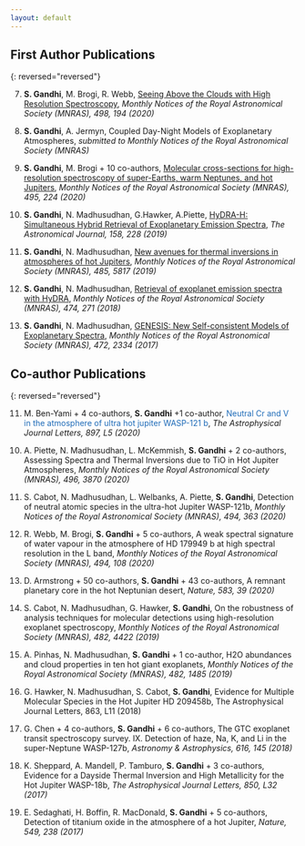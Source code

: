 ```yaml
---
layout: default
---
```


## First Author Publications 

{: reversed="reversed"}

7. **S. Gandhi**, M. Brogi, R. Webb,
[Seeing Above the Clouds with High Resolution Spectroscopy](https://ui.adsabs.harvard.edu/abs/2020MNRAS.498..194G/abstract), 
_Monthly Notices of the Royal Astronomical Society (MNRAS), 498, 194 (2020)_

6. **S. Gandhi**, A. Jermyn, 
Coupled Day-Night Models of Exoplanetary Atmospheres, 
_submitted to Monthly Notices of the Royal Astronomical Society (MNRAS)_

5. **S. Gandhi**, M. Brogi + 10 co-authors, 
[Molecular cross-sections for high-resolution spectroscopy of super-Earths, warm Neptunes, and hot Jupiters](https://ui.adsabs.harvard.edu/abs/2020MNRAS.495..224G/abstract), 
_Monthly Notices of the Royal Astronomical Society (MNRAS), 495, 224 (2020)_

4. **S. Gandhi**, N. Madhusudhan, G.Hawker, A.Piette, 
[HyDRA-H: Simultaneous Hybrid Retrieval of Exoplanetary Emission Spectra](https://ui.adsabs.harvard.edu/abs/2019AJ....158..228G/abstract), 
_The Astronomical Journal, 158, 228 (2019)_

3. **S. Gandhi**, N. Madhusudhan, 
[New avenues for thermal inversions in atmospheres of hot Jupiters](https://ui.adsabs.harvard.edu/abs/2019MNRAS.485.5817G/abstract), 
_Monthly Notices of the Royal Astronomical Society (MNRAS), 485, 5817 (2019)_

2. **S. Gandhi**, N. Madhusudhan, 
[Retrieval of exoplanet emission spectra with HyDRA](https://ui.adsabs.harvard.edu/abs/2018MNRAS.474..271G/abstract), 
_Monthly Notices of the Royal Astronomical Society (MNRAS), 474, 271 (2018)_

1. **S. Gandhi**, N. Madhusudhan, 
[GENESIS: New Self-consistent Models of Exoplanetary Spectra](https://ui.adsabs.harvard.edu/abs/2017MNRAS.472.2334G/abstract), 
_Monthly Notices of the Royal Astronomical Society (MNRAS), 472, 2334 (2017)_

## Co-author Publications 

{: reversed="reversed"}

11. M. Ben-Yami + 4 co-authors, **S. Gandhi** +1 co-author, 
<span style="color: #1e6bb8"> Neutral Cr and V in the atmosphere of ultra hot jupiter WASP-121 b</span>,
_The Astrophysical Journal Letters, 897, L5 (2020)_
<!--span style="text-decoration: underline">underlined text</span-->

10. A. Piette, N. Madhusudhan, L. McKemmish, **S. Gandhi** + 2 co-authors, 
Assessing Spectra and Thermal Inversions due to TiO in Hot Jupiter Atmospheres, 
_Monthly Notices of the Royal Astronomical Society (MNRAS), 496, 3870 (2020)_

9. S. Cabot, N. Madhusudhan, L. Welbanks, A. Piette, **S. Gandhi**, 
Detection of neutral atomic species in the ultra-hot Jupiter WASP-121b, 
_Monthly Notices of the Royal Astronomical Society (MNRAS), 494, 363 (2020)_

8. R. Webb, M. Brogi, **S. Gandhi** + 5 co-authors, 
A weak spectral signature of water vapour in the atmosphere of HD 179949 b at high spectral resolution in the L band, 
_Monthly Notices of the Royal Astronomical Society (MNRAS), 494, 108 (2020)_

7. D. Armstrong + 50 co-authors, **S. Gandhi** + 43 co-authors, 
A remnant planetary core in the hot Neptunian desert, 
_Nature, 583, 39 (2020)_

6. S. Cabot, N. Madhusudhan, G. Hawker, **S. Gandhi**, 
On the robustness of analysis techniques for molecular detections using high-resolution exoplanet spectroscopy, 
_Monthly Notices of the Royal Astronomical Society (MNRAS), 482, 4422 (2019)_

5. A. Pinhas, N. Madhusudhan, **S. Gandhi** + 1 co-author, 
H2O abundances and cloud properties in ten hot giant exoplanets, 
_Monthly Notices of the Royal Astronomical Society (MNRAS), 482, 1485 (2019)_

4. G. Hawker, N. Madhusudhan, S. Cabot, **S. Gandhi**, 
Evidence for Multiple Molecular Species in the Hot Jupiter HD 209458b, 
The Astrophysical Journal Letters, 863, L11 (2018)

3. G. Chen + 4 co-authors, **S. Gandhi** + 6 co-authors, 
The GTC exoplanet transit spectroscopy survey. IX. Detection of haze, Na, K, and Li in the super-Neptune WASP-127b, 
_Astronomy & Astrophysics, 616, 145 (2018)_

2. K. Sheppard, A. Mandell, P. Tamburo, **S. Gandhi** + 3 co-authors, 
Evidence for a Dayside Thermal Inversion and High Metallicity for the Hot Jupiter WASP-18b, 
_The Astrophysical Journal Letters, 850, L32 (2017)_

1. E. Sedaghati, H. Boffin, R. MacDonald, **S. Gandhi** + 5 co-authors, 
Detection of titanium oxide in the atmosphere of a hot Jupiter, 
_Nature, 549, 238 (2017)_
